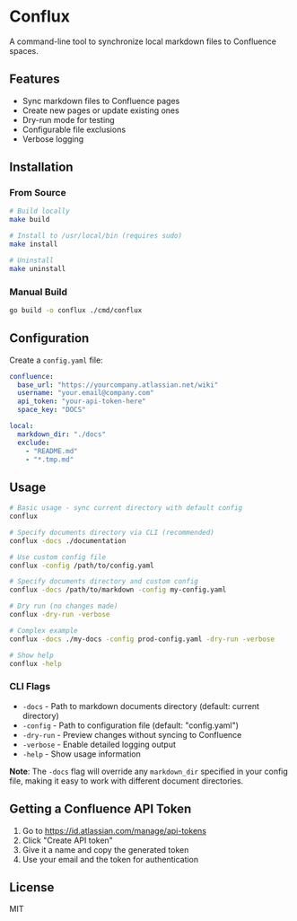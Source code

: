 # Conflux

A command-line tool to synchronize local markdown files to Confluence spaces.

## Features

- Sync markdown files to Confluence pages
- Create new pages or update existing ones
- Dry-run mode for testing
- Configurable file exclusions
- Verbose logging

## Installation

### From Source

```bash
# Build locally
make build

# Install to /usr/local/bin (requires sudo)
make install

# Uninstall
make uninstall
```

### Manual Build

```bash
go build -o conflux ./cmd/conflux
```

## Configuration

Create a `config.yaml` file:

```yaml
confluence:
  base_url: "https://yourcompany.atlassian.net/wiki"
  username: "your.email@company.com" 
  api_token: "your-api-token-here"
  space_key: "DOCS"

local:
  markdown_dir: "./docs"
  exclude:
    - "README.md"
    - "*.tmp.md"
```

## Usage

```bash
# Basic usage - sync current directory with default config
conflux

# Specify documents directory via CLI (recommended)
conflux -docs ./documentation

# Use custom config file
conflux -config /path/to/config.yaml

# Specify documents directory and custom config
conflux -docs /path/to/markdown -config my-config.yaml

# Dry run (no changes made)
conflux -dry-run -verbose

# Complex example
conflux -docs ./my-docs -config prod-config.yaml -dry-run -verbose

# Show help
conflux -help
```

### CLI Flags

- `-docs` - Path to markdown documents directory (default: current directory)
- `-config` - Path to configuration file (default: "config.yaml") 
- `-dry-run` - Preview changes without syncing to Confluence
- `-verbose` - Enable detailed logging output
- `-help` - Show usage information

**Note**: The `-docs` flag will override any `markdown_dir` specified in your config file, making it easy to work with different document directories.

## Getting a Confluence API Token

1. Go to https://id.atlassian.com/manage/api-tokens
2. Click "Create API token"
3. Give it a name and copy the generated token
4. Use your email and the token for authentication

## License

MIT